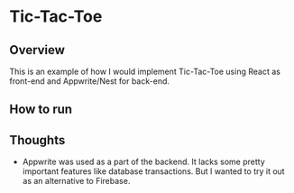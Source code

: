 # Tic-Tac-Toe

## Overview

This is an example of how I would implement Tic-Tac-Toe using React as front-end and Appwrite/Nest for back-end.

## How to run

## Thoughts

* Appwrite was used as a part of the backend. It lacks some pretty important features like database transactions. But I wanted to try it out as an alternative to Firebase.
